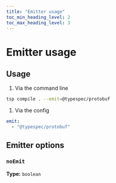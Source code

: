 ```yaml
---
title: "Emitter usage"
toc_min_heading_level: 2
toc_max_heading_level: 3
---
```


# Emitter usage

## Usage

1. Via the command line

```bash
tsp compile . --emit=@typespec/protobuf
```

1. Via the config

```yaml
emit:
  - "@typespec/protobuf"
```

## Emitter options

### `noEmit`

**Type:** `boolean`
